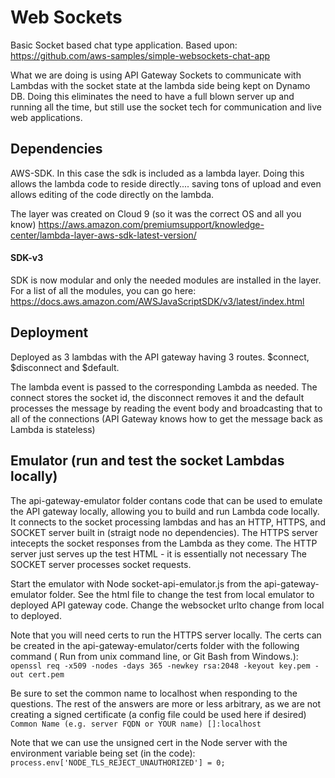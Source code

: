 # Web Sockets

Basic Socket based chat type application. Based upon: https://github.com/aws-samples/simple-websockets-chat-app

What we are doing is using API Gateway Sockets to communicate with Lambdas with the socket state at the lambda side being kept on Dynamo DB. Doing this eliminates the 
need to have a full blown server up and  running all the time, but still use the socket tech for communication and live web applications.

## Dependencies

AWS-SDK. In this case the sdk is included as a lambda layer. Doing this allows the lambda code to reside directly.... saving tons of upload and even allows editing of the code directly on the lambda. 

The layer was created on Cloud 9 (so it was the correct OS and all you know) https://aws.amazon.com/premiumsupport/knowledge-center/lambda-layer-aws-sdk-latest-version/

#### SDK-v3
SDK is now modular and only the needed modules are installed in the layer. For a list of all the modules, you can go here: https://docs.aws.amazon.com/AWSJavaScriptSDK/v3/latest/index.html


## Deployment

Deployed as 3 lambdas with the API gateway having 3 routes. $connect, $disconnect and $default.

The lambda event is passed to the corresponding Lambda as needed. The connect stores the socket id, the disconnect removes it and the default processes the message by reading the event body and broadcasting that to all of the connections (API Gateway knows how to get the message back as Lambda is stateless)


## Emulator (run and test the socket Lambdas locally)
The api-gateway-emulator folder contans code that can be used to emulate the API gateway locally, allowing you to build and run Lambda code locally.
It connects to the socket processing lambdas and has an HTTP, HTTPS, and SOCKET server built in (straigt node no dependencies).
The HTTPS server intecepts the socket responses from the Lambda as they come.
The HTTP server just serves up the test HTML - it is essentially not necessary
The SOCKET server processes socket requests.

Start the emulator with Node socket-api-emulator.js from the api-gateway-emulator folder. See the html file to change the test from local emulator to deployed API gateway code. Change the websocket urlto change from local to deployed.


Note that you will need certs to run the HTTPS server locally. The certs can be created in the api-gateway-emulator/certs folder with the following command (
Run from unix command line, or Git Bash from Windows.):
``` openssl req -x509 -nodes -days 365 -newkey rsa:2048 -keyout key.pem -out cert.pem```

Be sure to set the common name to localhost when responding to the questions. The rest of the answers are more or less arbitrary, as we are not creating a signed certificate (a config file could be used here if desired)
```Common Name (e.g. server FQDN or YOUR name) []:localhost```

Note that we can use the unsigned cert in the Node server with the environment variable being set (in the code): ```process.env['NODE_TLS_REJECT_UNAUTHORIZED'] = 0;```

